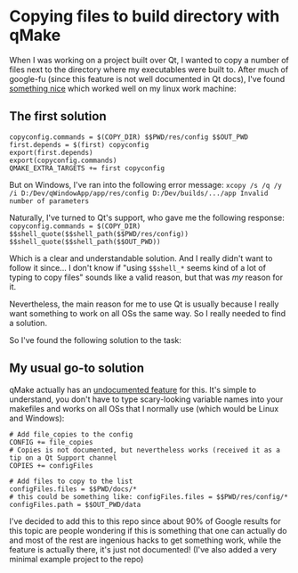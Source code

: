 # Copying files to build directory with qMake
When I was working on a project built over Qt, I wanted to copy a number of files next to the directory where my executables were built to.
After much of google-fu (since this feature is not well documented in Qt docs), I've found [something nice](https://dragly.org/2013/11/05/copying-data-files-to-the-build-directory-when-working-with-qmake/) which worked well on my linux work machine:
## The first solution
```
copyconfig.commands = $(COPY_DIR) $$PWD/res/config $$OUT_PWD
first.depends = $(first) copyconfig
export(first.depends)
export(copyconfig.commands)
QMAKE_EXTRA_TARGETS += first copyconfig
```
But on Windows, I've ran into the following error message:
`xcopy /s /q /y /i D:/Dev/qWindowApp/app/res/config D:/Dev/builds/.../app Invalid number of parameters`

Naturally, I've turned to Qt's support, who gave me the following response:
`copyconfig.commands = $(COPY_DIR) $$shell_quote($$shell_path($$PWD/res/config)) $$shell_quote($$shell_path($$OUT_PWD))`

Which is a clear and understandable solution. And I really didn't want to follow it since... I don't know if "using `$$shell_*` seems kind of a lot of typing to copy files" sounds like a valid reason, but that was _my_ reason for it.

Nevertheless, the main reason for me to use Qt is usually because I really want something to work on all OSs the same way. So I really needed to find a solution.

So I've found the following solution to the task:

## My usual go-to solution
qMake actually has an [undocumented feature](https://codereview.qt-project.org/c/qt/qtbase/+/156784) for this. It's simple to understand, you don't have to type scary-looking variable names into your makefiles and works on all OSs that I normally use (which would be Linux and Windows):
```
# Add file_copies to the config
CONFIG += file_copies
# Copies is not documented, but nevertheless works (received it as a tip on a Qt Support channel
COPIES += configFiles

# Add files to copy to the list
configFiles.files = $$PWD/docs/*
# this could be something like: configFiles.files = $$PWD/res/config/*
configFiles.path = $$OUT_PWD/data
```

I've decided to add this to this repo since about 90% of Google results for this topic are people wondering if this is something that one can actually do and most of the rest are ingenious hacks to get something work, while the feature is actually there, it's just not documented!
(I've also added a very minimal example project to the repo)

